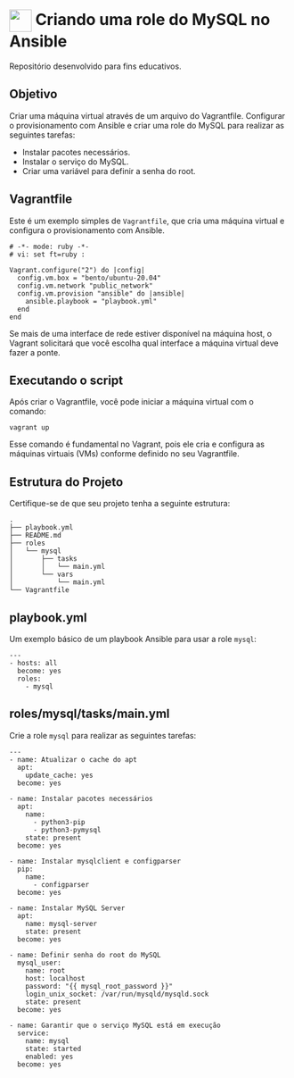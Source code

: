 <h1>
    <a href="https://www.dio.me/">
     <img align="center" width="40px" src="https://www.ansible.com/images/project-logos/ansible-core.svg"></a>
    <span> Criando uma role do MySQL no Ansible</span>
</h1>

Repositório desenvolvido para fins educativos.

## Objetivo

Criar uma máquina virtual através de um arquivo do Vagrantfile. Configurar o provisionamento com Ansible e criar uma role do MySQL para realizar as seguintes tarefas:

- Instalar pacotes necessários.
- Instalar o serviço do MySQL.
- Criar uma variável para definir a senha do root.

## Vagrantfile

Este é um exemplo simples de `Vagrantfile`, que cria uma máquina virtual e configura o provisionamento com Ansible.

```
# -*- mode: ruby -*-
# vi: set ft=ruby :

Vagrant.configure("2") do |config|
  config.vm.box = "bento/ubuntu-20.04"
  config.vm.network "public_network"
  config.vm.provision "ansible" do |ansible|
    ansible.playbook = "playbook.yml"
  end
end
```

Se mais de uma interface de rede estiver disponível na máquina host, o Vagrant solicitará que você escolha qual interface a máquina virtual deve fazer a ponte.

## Executando o script

Após criar o Vagrantfile, você pode iniciar a máquina virtual com o comando:

```
vagrant up
```

Esse comando é fundamental no Vagrant, pois ele cria e configura as máquinas virtuais (VMs) conforme definido no seu Vagrantfile.

## Estrutura do Projeto

Certifique-se de que seu projeto tenha a seguinte estrutura:

```
.
├── playbook.yml
├── README.md
├── roles
│   └── mysql
│       ├── tasks
│       │   └── main.yml
│       └── vars
│           └── main.yml
└── Vagrantfile
```

## playbook.yml

Um exemplo básico de um playbook Ansible para usar a role `mysql`:

```
---
- hosts: all
  become: yes
  roles:
    - mysql
```

## roles/mysql/tasks/main.yml

Crie a role `mysql` para realizar as seguintes tarefas:

```
---
- name: Atualizar o cache do apt
  apt:
    update_cache: yes
  become: yes

- name: Instalar pacotes necessários
  apt:
    name:
      - python3-pip
      - python3-pymysql
    state: present
  become: yes

- name: Instalar mysqlclient e configparser
  pip:
    name: 
      - configparser
  become: yes

- name: Instalar MySQL Server
  apt:
    name: mysql-server
    state: present
  become: yes

- name: Definir senha do root do MySQL
  mysql_user:
    name: root
    host: localhost
    password: "{{ mysql_root_password }}"
    login_unix_socket: /var/run/mysqld/mysqld.sock
    state: present
  become: yes

- name: Garantir que o serviço MySQL está em execução
  service:
    name: mysql
    state: started
    enabled: yes
  become: yes
  ```